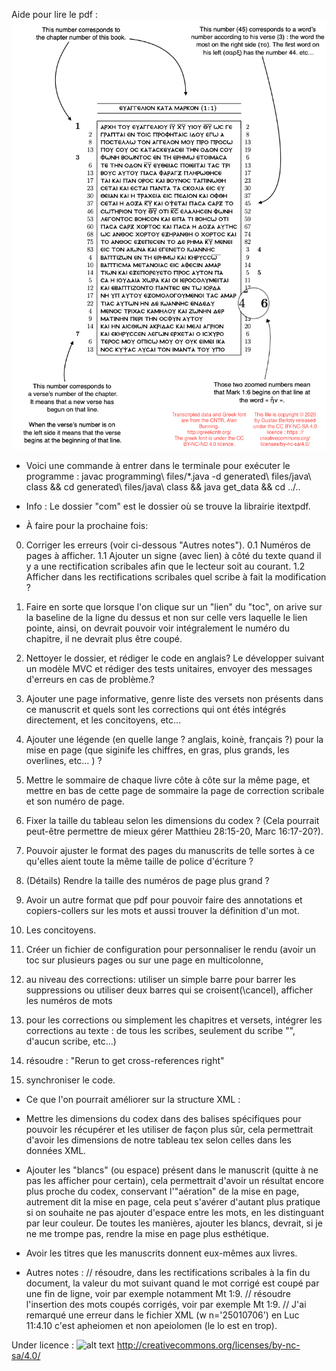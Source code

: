 Aide pour lire le pdf :   
![alt text](https://github.com/kylak/JavaXML/blob/master/data/readme-image.png)


- Voici une commande à entrer dans le terminale pour exécuter le programme : 
javac programming\ files/*.java -d generated\ files/java\ class && cd generated\ files/java\ class && java get_data && cd ../..

- Info : 
Le dossier "com" est le dossier où se trouve la librairie itextpdf.

- À faire pour la prochaine fois:

 0. Corriger les erreurs (voir ci-dessous "Autres notes").
 0.1 Numéros de pages à afficher.
 1.1 Ajouter un signe (avec lien) à côté du texte quand il y a une rectification scribales afin que le lecteur soit au courant.
 1.2 Afficher dans les rectifications scribales quel scribe à fait la modification ?
 2. Faire en sorte que lorsque l'on clique sur un "lien" du "toc", on arive sur la baseline de la ligne du dessus et non sur celle vers laquelle le lien pointe, ainsi, on devrait pouvoir voir intégralement le numéro du chapitre, il ne devrait plus être coupé.
 
 4. Nettoyer le dossier, et rédiger le code en anglais? Le développer suivant un modèle MVC et rédiger des tests unitaires, envoyer des messages d'erreurs en cas de problème.?
 5. Ajouter une page informative, genre liste des versets non présents dans ce manuscrit et quels sont les corrections qui ont étés intégrés directement, et les concitoyens, etc…
 6. Ajouter une légende (en quelle lange ? anglais, koinè, français ?) pour la mise en page (que siginife les chiffres, en gras, plus grands, les overlines, etc… ) ?
 
 7. Mettre le sommaire de chaque livre côte à côte sur la même page, et mettre en bas de cette page de sommaire la page de correction scribale et son numéro de page.
 8. Fixer la taille du tableau selon les dimensions du codex ? (Cela pourrait peut-être permettre de mieux gérer Matthieu 28:15-20, Marc 16:17-20?).
 9. Pouvoir ajuster le format des pages du manuscrits de telle sortes à ce qu'elles aient toute la même taille de police d'écriture ?
 10. (Détails) Rendre la taille des numéros de page plus grand ?
 11. Avoir un autre format que pdf pour pouvoir faire des annotations et copiers-collers sur les mots et aussi trouver la définition d'un mot.
 12. Les concitoyens.
 12. Créer un fichier de configuration pour personnaliser le rendu (avoir un toc sur plusieurs pages ou sur une page en multicolonne,
 12. au niveau des corrections: utiliser un simple barre pour barrer les suppressions ou utiliser deux barres qui se croisent(\cancel), afficher les numéros de mots 
 12. pour les corrections ou simplement les chapitres et versets, intégrer les corrections au texte : de tous les scribes, seulement du scribe "", d'aucun scribe, etc…)
13. résoudre : "Rerun to get cross-references right"
14. synchroniser le code.
 
- Ce que l'on pourrait améliorer sur la structure XML :
 - Mettre les dimensions du codex dans des balises spécifiques pour pouvoir les récupérer et les utiliser de façon plus sûr, cela permettrait d'avoir les dimensions de notre tableau tex selon celles dans les données XML.
 - Ajouter les "blancs" (ou espace) présent dans le manuscrit (quitte à ne pas les afficher pour certain), cela permettrait d'avoir un résultat encore plus proche du codex, conservant l'"aération" de la mise en page, autrement dit la mise en page, cela peut s'avérer d'autant plus pratique si on souhaite ne pas ajouter d'espace entre les mots, en les distinguant par leur couleur. De toutes les manières, ajouter les blancs, devrait, si je ne me trompe pas, rendre la mise en page plus esthétique.
 - Avoir les titres que les manuscrits donnent eux-mêmes aux livres.
 
- Autres notes :
// résoudre, dans les rectifications scribales à la fin du document, la valeur du mot suivant quand le mot corrigé est coupé par une fin de ligne, voir par exemple notamment Mt 1:9.
// résoudre l'insertion des mots coupés corrigés, voir par exemple Mt 1:9.
 // J'ai remarqué une erreur dans le fichier XML (w n='25010706') en Luc 11:4.10 c'est apheiomen et non apeiolomen (le lo est en trop).

Under licence : ![alt text](https://i.creativecommons.org/l/by-nc-sa/4.0/88x31.png) http://creativecommons.org/licenses/by-nc-sa/4.0/ 



